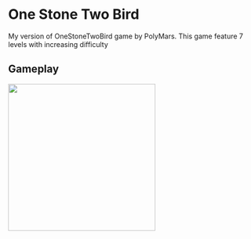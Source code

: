 # One Stone Two Bird
My version of OneStoneTwoBird game by PolyMars. This game feature 7 levels with increasing difficulty

## Gameplay
<img src="https://user-images.githubusercontent.com/92732976/213665294-d1a60db7-79a2-42f2-822b-bd4474cac3a6.gif" width=300 height=300>
